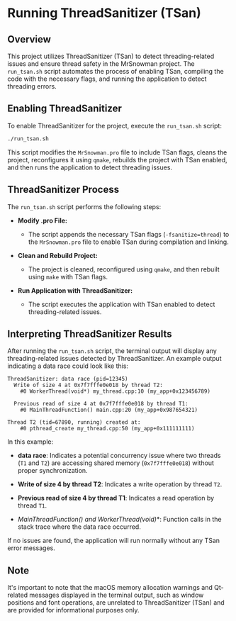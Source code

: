 # Running ThreadSanitizer (TSan)

## Overview

This project utilizes ThreadSanitizer (TSan) to detect threading-related issues and ensure thread safety in the MrSnowman project. The `run_tsan.sh` script automates the process of enabling TSan, compiling the code with the necessary flags, and running the application to detect threading errors.

## Enabling ThreadSanitizer

To enable ThreadSanitizer for the project, execute the `run_tsan.sh` script:

```bash
./run_tsan.sh
```

This script modifies the `MrSnowman.pro` file to include TSan flags, cleans the project, reconfigures it using `qmake`, rebuilds the project with TSan enabled, and then runs the application to detect threading issues.

## ThreadSanitizer Process

The `run_tsan.sh` script performs the following steps:

- **Modify .pro File:**
  - The script appends the necessary TSan flags (`-fsanitize=thread`) to the `MrSnowman.pro` file to enable TSan during compilation and linking.

- **Clean and Rebuild Project:**
  - The project is cleaned, reconfigured using `qmake`, and then rebuilt using `make` with TSan flags.

- **Run Application with ThreadSanitizer:**
  - The script executes the application with TSan enabled to detect threading-related issues.

## Interpreting ThreadSanitizer Results

After running the `run_tsan.sh` script, the terminal output will display any threading-related issues detected by ThreadSanitizer. An example output indicating a data race could look like this:

```
ThreadSanitizer: data race (pid=12345)
  Write of size 4 at 0x7f7fffe0e018 by thread T2:
    #0 WorkerThread(void*) my_thread.cpp:10 (my_app+0x123456789)
  
  Previous read of size 4 at 0x7f7fffe0e018 by thread T1:
    #0 MainThreadFunction() main.cpp:20 (my_app+0x987654321)

Thread T2 (tid=67890, running) created at:
    #0 pthread_create my_thread.cpp:50 (my_app+0x111111111)
```

In this example:

- **data race**: Indicates a potential concurrency issue where two threads (`T1` and `T2`) are accessing shared memory (`0x7f7fffe0e018`) without proper synchronization.
  
- **Write of size 4 by thread T2**: Indicates a write operation by thread `T2`.

- **Previous read of size 4 by thread T1**: Indicates a read operation by thread `T1`.

- **MainThreadFunction() and WorkerThread(void*)**: Function calls in the stack trace where the data race occurred.

If no issues are found, the application will run normally without any TSan error messages.

## Note

It's important to note that the macOS memory allocation warnings and Qt-related messages displayed in the terminal output, such as window positions and font operations, are unrelated to ThreadSanitizer (TSan) and are provided for informational purposes only.
